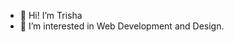 - 👋 Hi! I’m Trisha
- 👀 I’m interested in Web Development and Design.

<!---
Trishaa5/Trishaa5 is a ✨ special ✨ repository because its `README.md` (this file) appears on your GitHub profile.
You can click the Preview link to take a look at your changes.
--->
